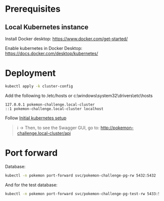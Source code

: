 
# Prerequisites

## Local Kubernetes instance
Install Docker desktop:
https://www.docker.com/get-started/

Enable kubernetes in Docker Desktop:
https://docs.docker.com/desktop/kubernetes/


# Deployment

```bash
kubectl apply -k cluster-config
```

Add the following to /etc/hosts or c:\windows\system32\drivers\etc\hosts
```
127.0.0.1 pokemon-challenge.local-cluster
::1 pokemon-challenge.local-cluster localhost
```

Follow [Initial kubernetes setup](../pokemon-challenge-backend/README.md)

> ℹ️ -> Then, to see the Swagger GUI, go to:
>      http://pokemon-challenge.local-cluster/api

# Port forward

Database:
```bash
kubectl -n pokemon port-forward svc/pokemon-challenge-pg-rw 5432:5432
```
And for the test database:
```bash
kubectl -n pokemon port-forward svc/pokemon-challenge-pg-test-rw 5433:5432
```
